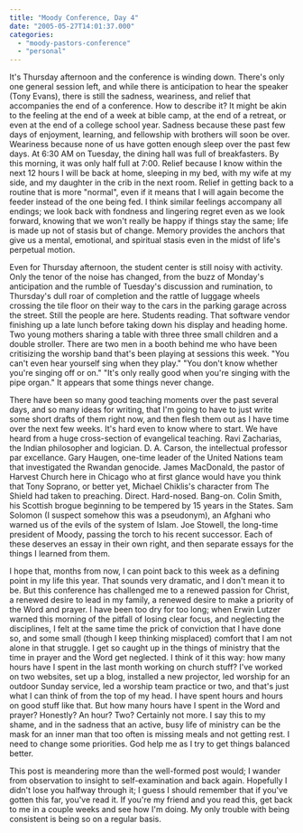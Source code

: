 ```yaml
---
title: "Moody Conference, Day 4"
date: "2005-05-27T14:01:37.000"
categories: 
  - "moody-pastors-conference"
  - "personal"
---
```


It's Thursday afternoon and the conference is winding down. There's only one general session left, and while there is anticipation to hear the speaker (Tony Evans), there is still the sadness, weariness, and relief that accompanies the end of a conference. How to describe it? It might be akin to the feeling at the end of a week at bible camp, at the end of a retreat, or even at the end of a college school year. Sadness because these past few days of enjoyment, learning, and fellowship with brothers will soon be over. Weariness because none of us have gotten enough sleep over the past few days. At 6:30 AM on Tuesday, the dining hall was full of breakfasters. By this morning, it was only half full at 7:00. Relief because I know within the next 12 hours I will be back at home, sleeping in my bed, with my wife at my side, and my daughter in the crib in the next room. Relief in getting back to a routine that is more "normal", even if it means that I will again become the feeder instead of the one being fed. I think similar feelings accompany all endings; we look back with fondness and lingering regret even as we look forward, knowing that we won't really be happy if things stay the same; life is made up not of stasis but of change. Memory provides the anchors that give us a mental, emotional, and spiritual stasis even in the midst of life's perpetual motion.

Even for Thursday afternoon, the student center is still noisy with activity. Only the tenor of the noise has changed, from the buzz of Monday's anticipation and the rumble of Tuesday's discussion and rumination, to Thursday's dull roar of completion and the rattle of luggage wheels crossing the tile floor on their way to the cars in the parking garage across the street. Still the people are here. Students reading. That software vendor finishing up a late lunch before taking down his display and heading home. Two young mothers sharing a table with three three small children and a double stroller. There are two men in a booth behind me who have been critisizing the worship band that's been playing at sessions this week. "You can't even hear yourself sing when they play." "You don't know whether you're singing off or on." "It's only really good when you're singing with the pipe organ." It appears that some things never change.

There have been so many good teaching moments over the past several days, and so many ideas for writing, that I'm going to have to just write some short drafts of them right now, and then flesh them out as I have time over the next few weeks. It's hard even to know where to start. We have heard from a huge cross-section of evangelical teaching. Ravi Zacharias, the Indian philosopher and logician. D. A. Carson, the intellectual professor par excellance. Gary Haugen, one-time leader of the United Nations team that investigated the Rwandan genocide. James MacDonald, the pastor of Harvest Church here in Chicago who at first glance would have you think that Tony Soprano, or better yet, Michael Chiklis's character from The Shield had taken to preaching. Direct. Hard-nosed. Bang-on. Colin Smith, his Scottish brogue beginning to be tempered by 15 years in the States. Sam Solomon (I suspect somehow this was a pseudonym), an Afghani who warned us of the evils of the system of Islam. Joe Stowell, the long-time president of Moody, passing the torch to his recent successor. Each of these deserves an essay in their own right, and then separate essays for the things I learned from them.

I hope that, months from now, I can point back to this week as a defining point in my life this year. That sounds very dramatic, and I don't mean it to be. But this conference has challenged me to a renewed passion for Christ, a renewed desire to lead in my family, a renewed desire to make a priority of the Word and prayer. I have been too dry for too long; when Erwin Lutzer warned this morning of the pitfall of losing clear focus, and neglecting the disciplines, I felt at the same time the prick of conviction that I have done so, and some small (though I keep thinking misplaced) comfort that I am not alone in that struggle. I get so caught up in the things of ministry that the time in prayer and the Word get neglected. I think of it this way: how many hours have I spent in the last month working on church stuff? I've worked on two websites, set up a blog, installed a new projector, led worship for an outdoor Sunday service, led a worship team practice or two, and that's just what I can think of from the top of my head. I have spent hours and hours on good stuff like that. But how many hours have I spent in the Word and prayer? Honestly? An hour? Two? Certainly not more. I say this to my shame, and in the sadness that an active, busy life of ministry can be the mask for an inner man that too often is missing meals and not getting rest. I need to change some priorities. God help me as I try to get things balanced better.

This post is meandering more than the well-formed post would; I wander from observation to insight to self-examination and back again. Hopefully I didn't lose you halfway through it; I guess I should remember that if you've gotten this far, you've read it. If you're my friend and you read this, get back to me in a couple weeks and see how I'm doing. My only trouble with being consistent is being so on a regular basis.
